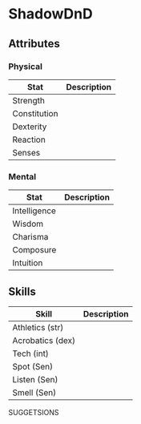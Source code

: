 # ShadowDnD

## Attributes

### Physical

| Stat         | Description |
| ------------ | ----------- |
| Strength     |             |
| Constitution |             |
| Dexterity    |             |
| Reaction     |             |
| Senses       |             |

### Mental

| Stat         | Description |
|--------------|-------------|
| Intelligence |             |
| Wisdom       |             |
| Charisma     |             |
| Composure    |             |
| Intuition    |             |

## Skills

| Skill | Description |
| ----- | ----------- |
| Athletics (str) |   |
| Acrobatics (dex) |  |
| Tech (int) |        |
| Spot (Sen) |        |
| Listen (Sen) |      |
| Smell (Sen) |       |

SUGGETSIONS
